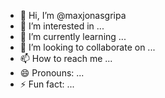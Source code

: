 - 👋 Hi, I’m @maxjonasgripa
- 👀 I’m interested in ...
- 🌱 I’m currently learning ...
- 💞️ I’m looking to collaborate on ...
- 📫 How to reach me ...
- 😄 Pronouns: ...
- ⚡ Fun fact: ...

<!---
maxjonasgripa/maxjonasgripa is a ✨ special ✨ repository because its `README.md` (this file) appears on your GitHub profile.
You can click the Preview link to take a look at your changes.
--->
